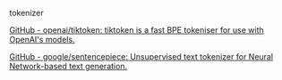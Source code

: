 



tokenizer

[GitHub - openai/tiktoken: tiktoken is a fast BPE tokeniser for use with OpenAI&#39;s models.](https://github.com/openai/tiktoken)

[GitHub - google/sentencepiece: Unsupervised text tokenizer for Neural Network-based text generation.](https://github.com/google/sentencepiece)





